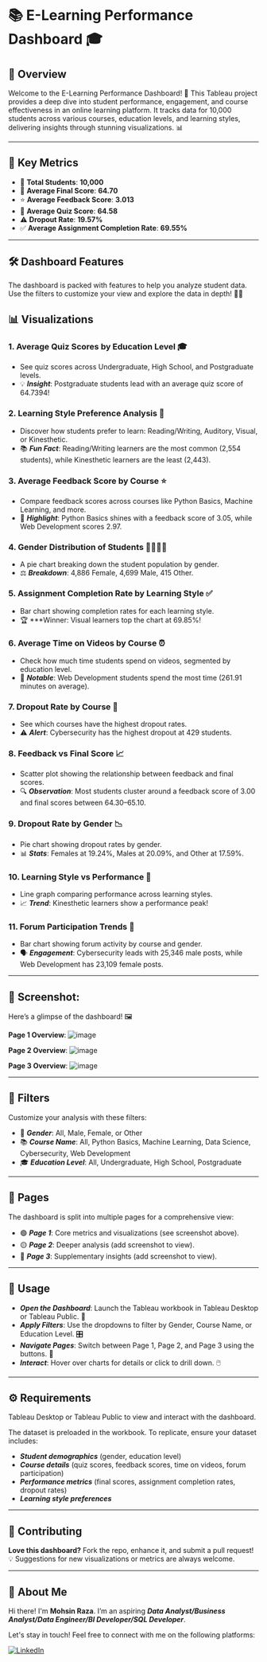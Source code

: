 # **📚 E-Learning Performance Dashboard 🎓**


## 🌟 Overview

Welcome to the E-Learning Performance Dashboard! 🚀 This Tableau project provides a deep dive into student performance, engagement, and course effectiveness in an online learning platform. It tracks data for 10,000 students across various courses, education levels, and learning styles, delivering insights through stunning visualizations. 📊

---

## 🔑 Key Metrics

- 👥 ****Total Students****: **10,000**  
- 🎯 ****Average Final Score****: **64.70**  
- ⭐ ****Average Feedback Score****: **3.013**  
- 📝 ****Average Quiz Score****: **64.58**  
- ⚠️ ****Dropout Rate****: **19.57%**  
- ✅ ****Average Assignment Completion Rate****: **69.55%**

---

## 🛠️ Dashboard Features

The dashboard is packed with features to help you analyze student data. Use the filters to customize your view and explore the data in depth! 🕵️‍♀️


## 📊 Visualizations


### 1. Average Quiz Scores by Education Level 🎓  

- See quiz scores across Undergraduate, High School, and Postgraduate levels.  
- 💡 ***Insight***: Postgraduate students lead with an average quiz score of 64.7394!



### 2. Learning Style Preference Analysis 🧠  

- Discover how students prefer to learn: Reading/Writing, Auditory, Visual, or Kinesthetic.
- 📚 ***Fun Fact***: Reading/Writing learners are the most common (2,554 students), while Kinesthetic learners are the least (2,443).



### 3. Average Feedback Score by Course ⭐  

- Compare feedback scores across courses like Python Basics, Machine Learning, and more.  
- 🌟 ***Highlight***: Python Basics shines with a feedback score of 3.05, while Web Development scores 2.97.



### 4. Gender Distribution of Students 👩‍🎓👨‍🎓  

- A pie chart breaking down the student population by gender.  
- ⚖️ ***Breakdown***: 4,886 Female, 4,699 Male, 415 Other.



### 5. Assignment Completion Rate by Learning Style ✅  

- Bar chart showing completion rates for each learning style.  
- 🏆 ***Winner: Visual learners top the chart at 69.85%!



### 6. Average Time on Videos by Course ⏰  

- Check how much time students spend on videos, segmented by education level.  
- 🎥 ***Notable***: Web Development students spend the most time (261.91 minutes on average).



### 7. Dropout Rate by Course 🚪  

- See which courses have the highest dropout rates.  
- ⚠️ ***Alert***: Cybersecurity has the highest dropout at 429 students.



### 8. Feedback vs Final Score 📈  

- Scatter plot showing the relationship between feedback and final scores.  
- 🔍 ***Observation***: Most students cluster around a feedback score of 3.00 and final scores between 64.30–65.10.



### 9. Dropout Rate by Gender 📉  

- Pie chart showing dropout rates by gender.  
- 📊 ***Stats***: Females at 19.24%, Males at 20.09%, and Other at 17.59%.



### 10. Learning Style vs Performance 📅  

- Line graph comparing performance across learning styles.  
- 📈 ***Trend***: Kinesthetic learners show a performance peak!



### 11. Forum Participation Trends 💬  

- Bar chart showing forum activity by course and gender.  
- 🗣️ ***Engagement***: Cybersecurity leads with 25,346 male posts, while Web Development has 23,109 female posts.

---

## 🎨 Screenshot:

Here’s a glimpse of the dashboard! 🖼️  

**Page 1 Overview**: ![image](https://github.com/user-attachments/assets/6c0c237f-2737-46ed-a441-53b6f246abad)

**Page 2 Overview**: ![image](https://github.com/user-attachments/assets/f00d1805-49c4-422d-b978-6081c6ce9be4)

**Page 3 Overview**: ![image](https://github.com/user-attachments/assets/ea44b313-feea-434f-9054-64af2ca3a60b)

---

## 🧩 Filters

Customize your analysis with these filters:  


- 👤 ***Gender***: All, Male, Female, or Other  
- 📚 ***Course Name***: All, Python Basics, Machine Learning, Data Science, Cybersecurity, Web Development  
- 🎓 ***Education Level***: All, Undergraduate, High School, Postgraduate

---

## 📄 Pages

The dashboard is split into multiple pages for a comprehensive view:  


- 🟢 ***Page 1***: Core metrics and visualizations (see screenshot above).
- 🟡 ***Page 2***: Deeper analysis (add screenshot to view).  
- 🔴 ***Page 3***: Supplementary insights (add screenshot to view).

---

## 🚀 Usage

- ***Open the Dashboard***: Launch the Tableau workbook in Tableau Desktop or Tableau Public. 📂   
- ***Apply Filters***: Use the dropdowns to filter by Gender, Course Name, or Education Level. 🎛️  
- ***Navigate Pages***: Switch between Page 1, Page 2, and Page 3 using the buttons. 📑  
- ***Interact***: Hover over charts for details or click to drill down. 🖱️

---

## ⚙️ Requirements

Tableau Desktop or Tableau Public to view and interact with the dashboard.  

The dataset is preloaded in the workbook. To replicate, ensure your dataset includes:  

  - ***Student demographics*** (gender, education level)  
  - ***Course details*** (quiz scores, feedback scores, time on videos, forum participation)  
  - ***Performance metrics*** (final scores, assignment completion rates, dropout rates)  
  - ***Learning style preferences***

---

## 🤝 Contributing

**Love this dashboard?** Fork the repo, enhance it, and submit a pull request! 💡 Suggestions for new visualizations or metrics are always welcome.  

---

## 🌟 About Me

Hi there! I'm **Mohsin Raza**. I’m an aspiring ***Data Analyst/Business Analyst/Data Engineer/BI Developer/SQL Developer***.

Let's stay in touch! Feel free to connect with me on the following platforms:

[![LinkedIn](https://img.shields.io/badge/LinkedIn-0077B5?style=for-the-badge&logo=linkedin&logoColor=white)](https://www.linkedin.com/in/mohsin--raza/)
